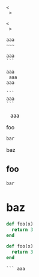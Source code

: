 ```
<
 >
```

~~~
<
 >
~~~

```
aaa
~~~
```

````
aaa
```
``````

   ```
   aaa
    aaa
  aaa
   ```

    ```
    aaa
    ```

``` ```
aaa

foo
```
bar
```
baz

foo
---
~~~
bar
~~~
# baz

```ruby
def foo(x)
  return 3
end
```

~~~~    ruby startline=3 $%@#$
def foo(x)
  return 3
end
~~~~~~~

```
``` aaa
```